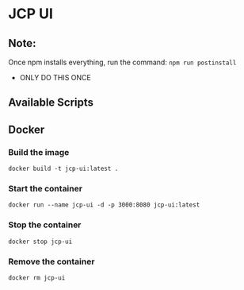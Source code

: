 # JCP UI

## Note:
Once npm installs everything, run the command: `npm run postinstall`
 - ONLY DO THIS ONCE

## Available Scripts

## Docker

### Build the image
``docker build -t jcp-ui:latest .``

### Start the container
``docker run --name jcp-ui -d -p 3000:8080 jcp-ui:latest``

### Stop the container
``docker stop jcp-ui``

### Remove the container
``docker rm jcp-ui``

